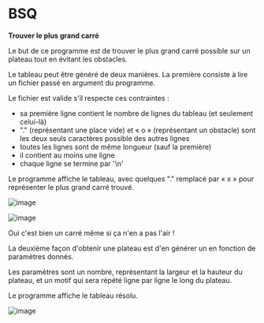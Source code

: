# BSQ
__Trouver le plus grand carré__

Le but de ce programme est de trouver le plus grand carré possible sur un plateau tout en évitant les obstacles.

Le tableau peut être généré de deux manières. La première consiste à lire un fichier passé en argument du programme.

Le fichier est valide s'il respecte ces contraintes :

  - sa première ligne contient le nombre de lignes du tableau (et seulement celui-là)
  - "." (représentant une place vide) et « o » (représentant un obstacle) sont les deux seuls caractères possible des autres lignes
  - toutes les lignes sont de même longueur (sauf la première)
  - il contient au moins une ligne
  - chaque ligne se termine par '\n'

Le programme affiche le tableau, avec quelques "." remplacé par « x » pour représenter le plus grand carré trouvé.

![image](https://github.com/RainproDash/BSQ/assets/91848714/3af3df05-88aa-41d9-9f04-40223b437665)

![image](https://github.com/RainproDash/BSQ/assets/91848714/66f664ce-255c-43d3-9e7e-18802609c668)

Oui c'est bien un carré même si ça n'en a pas l'air !


La deuxième façon d'obtenir une plateau est d'en générer un en fonction de paramètres donnés.

Les paramètres sont un nombre, représentant la largeur et la hauteur du plateau, et un motif qui sera répété ligne par ligne le long du plateau.

Le programme affiche le tableau résolu.

![image](https://github.com/RainproDash/BSQ/assets/91848714/1ead49e4-0cc4-44c5-902c-4bad2206641b)
